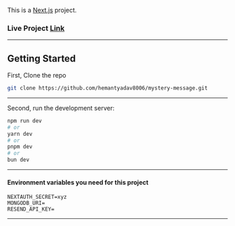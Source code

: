 This is a [Next.js](https://nextjs.org) project.

### Live Project [Link](https://feedback-messages.vercel.app/)

---

## Getting Started

First, Clone the repo

```bash
git clone https://github.com/hemantyadav8006/mystery-message.git
```

---

Second, run the development server:

```bash
npm run dev
# or
yarn dev
# or
pnpm dev
# or
bun dev
```

---

#### Environment variables you need for this project

```docs
NEXTAUTH_SECRET=xyz
MONGODB_URI=
RESEND_API_KEY=
```

---
